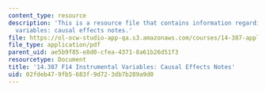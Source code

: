 ```yaml
---
content_type: resource
description: 'This is a resource file that contains information regarding instrumental
  variables: causal effects notes.'
file: https://ol-ocw-studio-app-qa.s3.amazonaws.com/courses/14-387-applied-econometrics-mostly-harmless-big-data-fall-2014/02fdeb479fb5683f9d723db7b289a9d0_MIT14_387F14_Causaleffects.pdf
file_type: application/pdf
parent_uid: ae5b9f85-e8d0-cfea-4371-8a61b26d51f3
resourcetype: Document
title: '14.387 F14 Instrumental Variables: Causal Effects Notes'
uid: 02fdeb47-9fb5-683f-9d72-3db7b289a9d0
---
```


